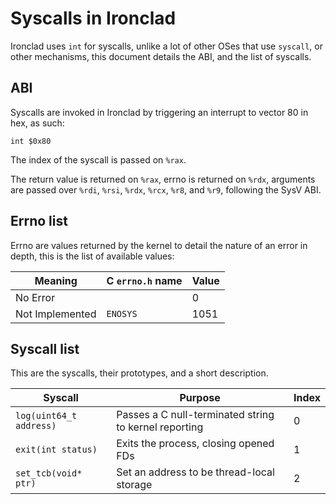 # Syscalls in Ironclad

Ironclad uses `int` for syscalls, unlike a lot of other OSes that use
`syscall`, or other mechanisms, this document details the ABI, and the list
of syscalls.

## ABI

Syscalls are invoked in Ironclad by triggering an interrupt to vector 80
in hex, as such:

```x86asm
int $0x80
```

The index of the syscall is passed on `%rax`.

The return value is returned on `%rax`, errno is returned on `%rdx`, arguments
are passed over `%rdi`, `%rsi`, `%rdx`, `%rcx`, `%r8`, and `%r9`, following the
SysV ABI.

## Errno list

Errno are values returned by the kernel to detail the nature of an error in
depth, this is the list of available values:

| Meaning         | C `errno.h` name | Value |
| --------------- | ---------------- | ----- |
| No Error        |                  | 0     |
| Not Implemented | `ENOSYS`         | 1051  |

## Syscall list

This are the syscalls, their prototypes, and a short description.

| Syscall                 | Purpose                                               | Index |
| ----------------------- | ----------------------------------------------------- | ----- |
| `log(uint64_t address)` | Passes a C null-terminated string to kernel reporting | 0     |
| `exit(int status)`      | Exits the process, closing opened FDs                 | 1     |
| `set_tcb(void* ptr)`    | Set an address to be thread-local storage             | 2     |
